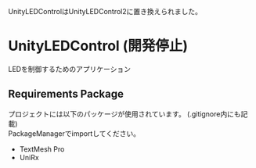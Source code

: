 UnityLEDControlはUnityLEDControl2に置き換えられました。

# UnityLEDControl (開発停止)
LEDを制御するためのアプリケーション


Requirements Package
---
プロジェクトには以下のパッケージが使用されています。 (.gitignore内にも記載)    
PackageManagerでimportしてください。

- TextMesh Pro
- UniRx
